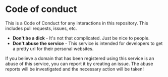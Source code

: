 # Code of conduct
This is a Code of Conduct for any interactions in this repository. This includes pull requests, issues, etc.

* **Don't be a dick** - It's not that complicated. Just be nice to people.
* **Don't abuse the service** - This service is intended for developers to get a pretty url for their personal websites.

If you believe a domain that has been registered using this service is an abuse of this service, you can report it by creating an issue.
The abuse reports will be investigated and the necessary action will be taken!

